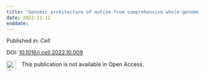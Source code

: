 ```yaml
---
title: "Genomic architecture of autism from comprehensive whole-genome sequence annotation."
date: 2022-11-12
enddate:
---
```


Published in: *Cell*

DOI: [10.1016/j.cell.2022.10.009](https://doi.org/10.1016/j.cell.2022.10.009)

<img src="https://upload.wikimedia.org/wikipedia/commons/thumb/0/0e/Closed_Access_logo_transparent.svg/1200px-Closed_Access_logo_transparent.svg.png" alt="drawing" width="25" align="left"/> &nbsp;&nbsp;&nbsp;This publication is not available in Open Access.


